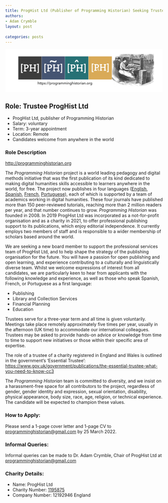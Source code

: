 ```yaml
---
title: ProgHist Ltd (Publisher of Programming Historian) Seeking Trustee
authors: 
- Adam Crymble
layout: post

categories: posts
---
```


<img src="/images/blog/ph-banner-4lang.png" alt="Banner of PH with the logos of the four journals" title="Programming Historian"/>

## Role: Trustee ProgHist Ltd

* ProgHist Ltd, publisher of Programming Historian
* Salary: voluntary
* Term: 3-year appointment
* Location: Remote
* Candidates welcome from anywhere in the world
	

### Role Description

http://programminghistorian.org

The *Programming Historian* project is a world leading pedagogy and digital methods initiative that was the first publication of its kind dedicated to making digital humanities skills accessible to learners anywhere in the world, for free. The project now publishes in four languages ([English](https://programminghistorian.org/en/), [Spanish](https://programminghistorian.org/es/), [French](https://programminghistorian.org/fr/), [Portuguese](https://programminghistorian.org/es/)), each of which is supported by a team of academics working in digital humanities. These four journals have published more than 150 peer-reviewed tutorials, reaching more than 2 million readers per year, and that number continues to grow. *Programming Historian* was founded in 2008. In 2019 ProgHist Ltd was incorporated as a not-for-profit organisation and as a charity in 2021, to offer professional publishing support to its publications, which enjoy editorial independence. It currently employs two members of staff and is responsible to a wider membership of scholars based around the world. 

We are seeking a new board member to support the professional services team of ProgHist Ltd, and to help shape the strategy of the publishing organisation for the future. You will have a passion for open publishing and open learning, and experience contributing to a culturally and linguistically diverse team. Whilst we welcome expressions of interest from all candidates, we are particularly keen to hear from applicants with the following knowledge and experience, as well as those who speak Spanish, French, or Portuguese as a first language:

*	Publishing
*	Library and Collection Services
*	Financial Planning
*	Education

Trustees serve for a three-year term and all time is given voluntarily. Meetings take place remotely approximately five times per year, usually in the afternoon (UK time) to accommodate our international colleagues. Trustees may be asked to provide hands-on advice or knowledge from time to time to support new initiatives or those within their specific area of expertise.

The role of a trustee of a charity registered in England and Wales is outlined in the government’s ‘Essential Trustee’: https://www.gov.uk/government/publications/the-essential-trustee-what-you-need-to-know-cc3

The *Programming Historian* team is committed to diversity, and we insist on a harassment-free space for all contributors to the project, regardless of gender, gender identity and expression, sexual orientation, disability, physical appearance, body size, race, age, religion, or technical experience. The candidate will be expected to champion these values.

### How to Apply:

Please send a 1-page cover letter and 1-page CV to programminghistorian@gmail.com by 25 March 2022.

### Informal Queries:

Informal queries can be made to Dr. Adam Crymble, Chair of ProgHist Ltd at programminghistorian@gmail.com


### Charity Details:

* Name: ProgHist Ltd
* Charity Number: [1195875](https://register-of-charities.charitycommission.gov.uk/charity-search/-/charity-details/5181272)
* Company Number: 12192946 England
